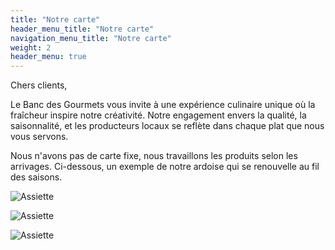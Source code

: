 ```yaml
---
title: "Notre carte"
header_menu_title: "Notre carte"
navigation_menu_title: "Notre carte"
weight: 2
header_menu: true
---
```


Chers clients,

Le Banc des Gourmets vous invite à une expérience culinaire unique où la fraîcheur inspire notre créativité. Notre engagement envers la qualité, la saisonnalité, et les producteurs locaux se reflète dans chaque plat que nous vous servons.

Nous n'avons pas de carte fixe, nous travaillons les produits selon les arrivages. Ci-dessous, un exemple de notre ardoise qui se renouvelle au fil des saisons.

![Assiette](images/ardoise3.png)

![Assiette](images/huitres.jpg)

![Assiette](images/Dessert1.jpeg)

